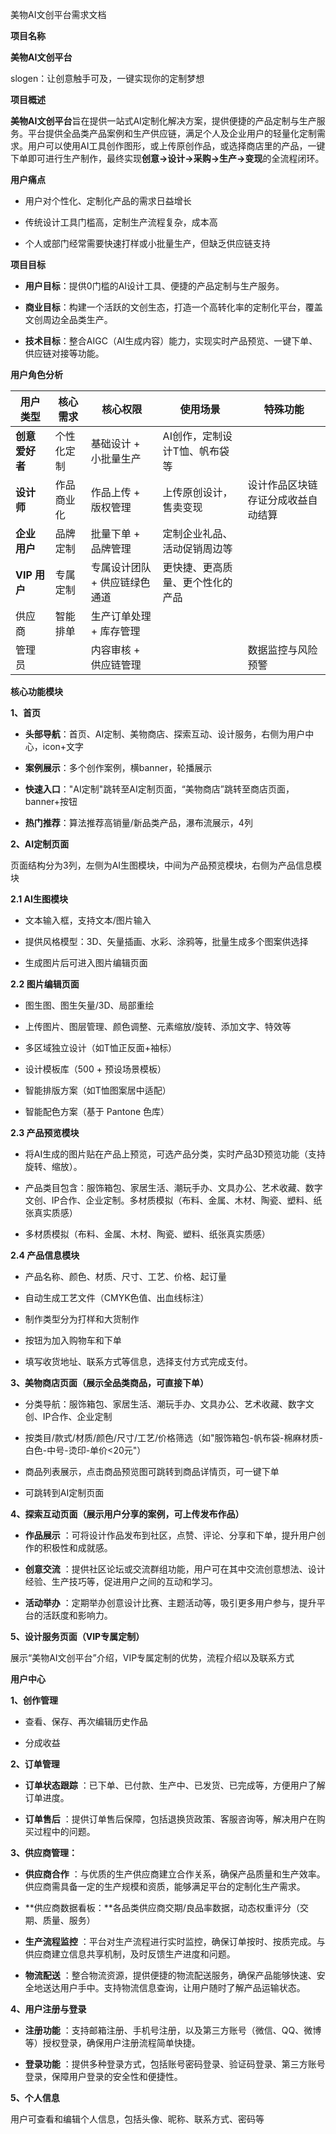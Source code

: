 美物AI文创平台需求文档

**项目名称**

**美物AI文创平台**

slogen：让创意触手可及，一键实现你的定制梦想

**项目概述**

**美物AI文创平台**旨在提供一站式AI定制化解决方案，提供便捷的产品定制与生产服务。平台提供全品类产品案例和生产供应链，满足个人及企业用户的轻量化定制需求。用户可以使用AI工具创作图形，或上传原创作品，或选择商店里的产品，一键下单即可进行生产制作，最终实现**创意→设计→采购→生产→变现**的全流程闭环。

**用户痛点**

-   用户对个性化、定制化产品的需求日益增长

-   传统设计工具门槛高，定制生产流程复杂，成本高

-   个人或部门经常需要快速打样或小批量生产，但缺乏供应链支持

**项目目标**

-   **用户目标**：提供0门槛的AI设计工具、便捷的产品定制与生产服务。

-   **商业目标**：构建一个活跃的文创生态，打造一个高转化率的定制化平台，覆盖文创周边全品类生产。

-   **技术目标**：整合AIGC（AI生成内容）能力，实现实时产品预览、一键下单、供应链对接等功能。

**用户角色分析**

| **用户类型**   | **核心需求** | **核心权限**                  | **使用场景**                     | **特殊功能**                       |
|----------------|--------------|-------------------------------|----------------------------------|------------------------------------|
| **创意爱好者** | 个性化定制   | 基础设计 + 小批量生产         | AI创作，定制设计T恤、帆布袋等    |                                    |
| **设计师**     | 作品商业化   | 作品上传 + 版权管理           | 上传原创设计，售卖变现           | 设计作品区块链存证分成收益自动结算 |
| **企业用户**   | 品牌定制     | 批量下单 + 品牌管理           | 定制企业礼品、活动促销周边等     |                                    |
| **VIP 用户**   | 专属定制     | 专属设计团队 + 供应链绿色通道 | 更快捷、更高质量、更个性化的产品 |                                    |
| 供应商         | 智能排单     | 生产订单处理 + 库存管理       |                                  |                                    |
| 管理员         |              | 内容审核 + 供应链管理         |                                  | 数据监控与风险预警                 |

**核心功能模块**

**1、首页**

-   **头部导航**：首页、AI定制、美物商店、探索互动、设计服务，右侧为用户中心，icon+文字

-   **案例展示**：多个创作案例，横banner，轮播展示

-   **快速入口**："AI定制"跳转至AI定制页面，“美物商店”跳转至商店页面，banner+按钮

-   **热门推荐**：算法推荐高销量/新品类产品，瀑布流展示，4列

**2、AI定制页面**

页面结构分为3列，左侧为AI生图模块，中间为产品预览模块，右侧为产品信息模块

**2.1 AI生图模块**

-   文本输入框，支持文本/图片输入

-   提供风格模型：3D、矢量插画、水彩、涂鸦等，批量生成多个图案供选择

-   生成图片后可进入图片编辑页面

**2.2 图片编辑页面**

-   图生图、图生矢量/3D、局部重绘
-   上传图片、图层管理、颜色调整、元素缩放/旋转、添加文字、特效等

-   多区域独立设计（如T恤正反面+袖标）

-   设计模板库（500 + 预设场景模板）

-   智能排版方案（如T恤图案居中适配）

-   智能配色方案（基于 Pantone 色库）

**2.3 产品预览模块**

-   将AI生成的图片贴在产品上预览，可选产品分类，实时产品3D预览功能（支持旋转、缩放）。

-   产品类目包含：服饰箱包、家居生活、潮玩手办、文具办公、艺术收藏、数字文创、IP合作、企业定制。多材质模拟（布料、金属、木材、陶瓷、塑料、纸张真实质感）

-   多材质模拟（布料、金属、木材、陶瓷、塑料、纸张真实质感）

**2.4 产品信息模块**

-   产品名称、颜色、材质、尺寸、工艺、价格、起订量

-   自动生成工艺文件（CMYK色值、出血线标注）

-   制作类型分为打样和大货制作

-   按钮为加入购物车和下单

-   填写收货地址、联系方式等信息，选择支付方式完成支付。

**3、美物商店页面（展示全品类商品，可直接下单）**

-   分类导航：服饰箱包、家居生活、潮玩手办、文具办公、艺术收藏、数字文创、IP合作、企业定制

-   按类目/款式/材质/颜色/尺寸/工艺/价格筛选（如"服饰箱包-帆布袋-棉麻材质-白色-中号-烫印-单价\<20元"）

-   商品列表展示，点击商品预览图可跳转到商品详情页，可一键下单

-   可跳转到AI定制页面

**4、探索互动页面（展示用户分享的案例，可上传发布作品）**

-   **作品展示** ：可将设计作品发布到社区，点赞、评论、分享和下单，提升用户创作的积极性和成就感。

-   **创意交流** ：提供社区论坛或交流群组功能，用户可在其中交流创意想法、设计经验、生产技巧等，促进用户之间的互动和学习。

-   **活动举办** ：定期举办创意设计比赛、主题活动等，吸引更多用户参与，提升平台的活跃度和影响力。

**5、设计服务页面（VIP专属定制）**

展示“美物AI文创平台”介绍，VIP专属定制的优势，流程介绍以及联系方式

**用户中心**

**1、创作管理**

-   查看、保存、再次编辑历史作品

-   分成收益

**2、订单管理**

-   **订单状态跟踪** ：已下单、已付款、生产中、已发货、已完成等，方便用户了解订单进度。

-   **订单售后** ：提供订单售后保障，包括退换货政策、客服咨询等，解决用户在购买过程中的问题。

**3、供应商管理：**

-   **供应商合作** ：与优质的生产供应商建立合作关系，确保产品质量和生产效率。供应商需具备一定的生产规模和资质，能够满足平台的定制化生产需求。

-   **供应商数据看板：**各品类供应商交期/良品率数据，动态权重评分（交期、质量、服务）

-   **生产流程监控** ：平台对生产流程进行实时监控，确保订单按时、按质完成。与供应商建立信息共享机制，及时反馈生产进度和问题。

-   **物流配送** ：整合物流资源，提供便捷的物流配送服务，确保产品能够快速、安全地送达用户手中。支持物流信息查询，让用户随时了解产品运输状态。

**4、用户注册与登录**

-   **注册功能** ：支持邮箱注册、手机号注册，以及第三方账号（微信、QQ、微博等）授权登录，确保用户注册流程简单快捷。

-   **登录功能** ：提供多种登录方式，包括账号密码登录、验证码登录、第三方账号登录，保障用户登录的安全性和便捷性。

**5、个人信息**

用户可查看和编辑个人信息，包括头像、昵称、联系方式、密码等
